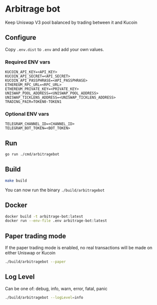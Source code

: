 # Arbitrage bot

Keep Uniswap V3 pool balanced by trading between it and Kucoin

## Configure

Copy `.env.dist` to `.env` and add your own values.

### Required ENV vars

```
KUCOIN_API_KEY=<API_KEY>
KUCOIN_API_SECRET=<API_SECRET>
KUCOIN_API_PASSPHRASE=<API_PASSPHRASE>
ETHEREUM_RPC_URL=<RPC_URL>
ETHEREUM_PRIVATE_KEY=<PRIVATE_KEY>
UNISWAP_POOL_ADDRESS=<UNISWAP_POOL_ADDRESS>
UNISWAP_TICKLENS_ADDRESS=<UNISWAP_TICKLENS_ADDRESS>
TRADING_PAIR=TOKEN0-TOKEN1
```

### Optional ENV vars

```
TELEGRAM_CHANNEL_ID=<CHANNEL_ID>
TELEGRAM_BOT_TOKEN=<BOT_TOKEN>
```

## Run

```bash
go run ./cmd/arbitragebot
```

## Build

```bash
make build
```

You can now run the binary `./build/arbitragebot`

## Docker

```bash
docker build -t arbitrage-bot:latest
docker run --env-file .env arbitrage-bot:latest
```

## Paper trading mode

If the paper trading mode is enabled, no real transactions will be made on either Uniswap or Kucoin

```bash
./build/arbitragebot --paper
```

## Log Level

Can be one of: debug, info, warn, error, fatal, panic

```bash
./build/arbitragebot --logLevel=info
```